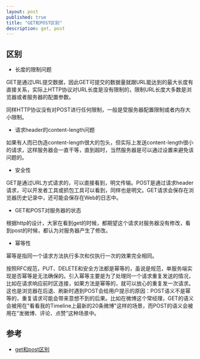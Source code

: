 ```yaml
---
layout: post
published: true
title: "GET和POST区别"
description: get, post
---
```

## 区别

- 长度的限制问题

GET是通过URL提交数据，因此GET可提交的数据量就跟URL能达到的最大长度有直接关系，实际上HTTP协议对URL长度是没有限制的，限制URL长度大多数是浏览器或者服务器的配置参数。

同样HTTP协议没有对POST进行任何限制，一般是受服务器配置限制或者内存大小限制。

- 请求header的content-length问题

如果有人而已伪造content-length很大的包头，但实际上发送content-length很小的请求，这样服务器会一直干等，直到超时，当然服务器是可以通过设置来避免该问题的。

- 安全性

GET是通过URL方式请求的，可以直接看到，明文传输。POST是通过请求header请求，可以开发者工具或抓包工具可以看到，同样也是明文。GET请求会保存在浏览器历史记录中，还可能会保存在Web的日志中。

- GET和POST对服务器的状态

根据http的设计，大家在看到get的时候，都期望这个请求对服务器没有修改，看到post的时候，都认为对服务器产生了修改。

- 幂等性

幂等是指同一个请求方法执行多次和仅执行一次的效果完全相同。

按照RFC规范，PUT、DELETE和安全方法都是幂等的，虽说是规范，单服务端实现是否幂等是无法确保的。引入幂等主要是为了处理同一个请求重复发送的情况，比如在请求响应前时区连接，如果方法是幂等的，就可以放心的重复发一次请求。这也是浏览器在后退、刷新时遇到POST会给用户提示的原因：POST语义不是幂等的，重复请求可能会带来意想不到的后果。比如在微博这个常经理，GET的语义会被用在"看看我的Timeline上最新的20条微博"这样的场景，而POST的语义会被用在“发微博、评论、点赞”这种场景中。

## 参考
- [get和post区别](https://www.zhihu.com/question/28586791)
